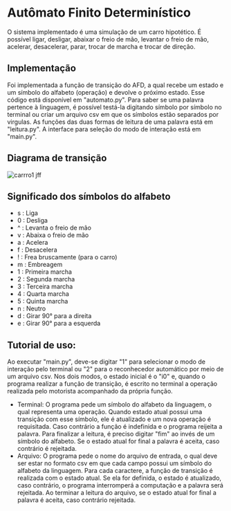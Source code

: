 # Autômato Finito Determinístico
O sistema implementado é uma simulação de um carro hipotético. É possível ligar, desligar, abaixar o freio de mão, levantar o freio de mão, acelerar, desacelerar, parar, trocar de marcha e trocar de direção.
## Implementação
Foi implementada a função de transição do AFD, a qual recebe um estado e um símbolo do alfabeto (operação) e devolve o próximo estado. Esse código está disponível em "automato.py". Para saber se uma palavra pertence à linguagem, é possível testá-la digitando símbolo por símbolo no terminal ou criar um arquivo csv em que os símbolos estão separados por virgulas. As funções das duas formas de leitura de uma palavra está em "leitura.py". A interface para seleção do modo de interação está em "main.py".
## Diagrama de transição
![carrro1 jff](https://github.com/vitorholiveira/afd-carro/assets/62735040/82ab3b89-63a1-4d14-a514-5898e78fcde4)
## Significado dos símbolos do alfabeto
- s	: Liga
- 0	: Desliga
- ^	: Levanta o freio de mão
- v	: Abaixa o freio de mão
- a	: Acelera
- f	: Desacelera
- ! : Frea bruscamente (para o carro)
- m	: Embreagem
- 1	: Primeira marcha
- 2	: Segunda marcha
- 3	: Terceira marcha
- 4	: Quarta marcha
- 5	: Quinta marcha
- n	: Neutro
- d	: Girar 90° para a direita
- e	: Girar 90° para a esquerda
## Tutorial de uso:
  Ao executar "main.py", deve-se digitar "1" para selecionar o modo de interação pelo terminal ou "2" para o reconhecedor automático por meio de um arquivo csv. Nos dois modos, o estado inicial é o "i0" e, quando o programa realizar a função de transição, é escrito no terminal a operação realizada pelo motorista acompanhado da própria função.
  - Terminal: O programa pede um símbolo do alfabeto da linguagem, o qual representa uma operação. Quando estado atual possui uma transição com esse símbolo, ele é atualizado e um nova operação é requisitada. Caso contrário a função é indefinida e o programa reijeita a palavra. Para finalizar a leitura, é preciso digitar "fim" ao invés de um símbolo do alfabeto. Se o estado atual for final a palavra é aceita, caso contrário é rejeitada.
  - Arquivo: O programa pede o nome do arquivo de entrada, o qual deve ser estar no formato csv em que cada campo possui um símbolo do alfabeto da linguagem. Para cada caractere, a função de transição é realizada com o estado atual. Se ela for definida, o estado é atualizado, caso contrário, o programa interromperá a computação e a palavra será rejeitada. Ao terminar a leitura do arquivo, se o estado atual for final a palavra é aceita, caso contrário rejeitada.
  